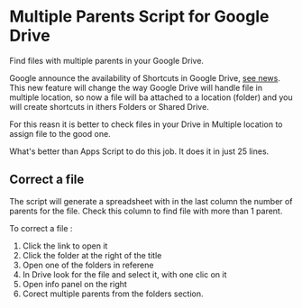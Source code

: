 # Multiple Parents Script for Google Drive

Find files with multiple parents in your Google Drive.

Google announce the availability of Shortcuts in Google Drive, [see news](https://gsuiteupdates.googleblog.com/2020/03/shortcuts-for-google-drive.html). 
This new feature will change the way Google Drive will handle file in multiple location, so now a file will ba attached to a location (folder) 
and you will create shortcuts in ithers Folders or Shared Drive.

For this reasn it is better to check files in your Drive in Multiple location to assign file to the good one.

What's better than Apps Script to do this job. It does it in just 25 lines.

## Correct a file

The script will generate a spreadsheet with in the last column the number of parents for the file. 
Check this column to find file with more than 1 parent.

To correct a file :

1. Click the link to open it
2. Click the folder at the right of the title
3. Open one of the folders in referene
4. In Drive look for the file and select it, with one clic on it
5. Open info panel on the right
6. Corect multiple parents from the folders section.
